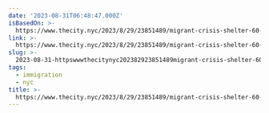 ```yaml
---
date: '2023-08-31T06:48:47.000Z'
isBasedOn: >-
  https://www.thecity.nyc/2023/8/29/23851489/migrant-crisis-shelter-60-day-notice
link: >-
  https://www.thecity.nyc/2023/8/29/23851489/migrant-crisis-shelter-60-day-notice
slug: >-
  2023-08-31-httpswwwthecitynyc202382923851489migrant-crisis-shelter-60-day-notice
tags:
  - immigration
  - nyc
title: >-
  https://www.thecity.nyc/2023/8/29/23851489/migrant-crisis-shelter-60-day-notice
---
```


